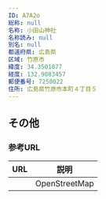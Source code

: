 ```yaml
---
ID: A7A2o
総称: null
名称: 小田山神社
名称読み: null
別名: null
都道府県: 広島県
区域: 竹原市
緯度: 34.3501877
経度: 132.9083457
郵便番号: 7250022
住所: 広島県竹原市本町４丁目５
---
```


## その他

### 参考URL

| URL | 説明          |
| --- | ------------- |
|     | OpenStreetMap |
